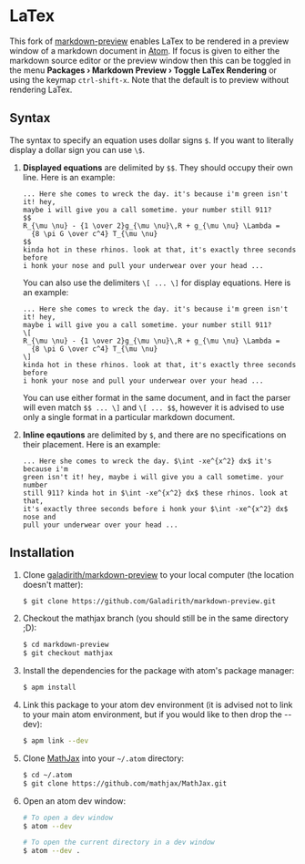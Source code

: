# LaTex

This fork of [markdown-preview](https://github.com/atom/markdown-preview)
enables LaTex to be rendered in a preview window of a markdown document in
[Atom](https://atom.io/). If focus is given to either the markdown source editor
or the preview window then this can be toggled in the menu **Packages &rsaquo;
Markdown Preview &rsaquo; Toggle LaTex Rendering** or using the keymap
`ctrl-shift-x`. Note that the default is to preview without rendering LaTex.

## Syntax

The syntax to specify an equation uses dollar signs `$`. If you want to
literally display a dollar sign you can use `\$`.

1.  **Displayed equations** are delimited by `$$`. They should occupy their own
    line. Here is an example:

    ````
    ... Here she comes to wreck the day. it's because i'm green isn't it! hey,
    maybe i will give you a call sometime. your number still 911?
    $$
    R_{\mu \nu} - {1 \over 2}g_{\mu \nu}\,R + g_{\mu \nu} \Lambda =
      {8 \pi G \over c^4} T_{\mu \nu}
    $$
    kinda hot in these rhinos. look at that, it's exactly three seconds before
    i honk your nose and pull your underwear over your head ...
    ````

    You can also use the delimiters `\[ ... \]` for display equations. Here is
    an example:

    ````
    ... Here she comes to wreck the day. it's because i'm green isn't it! hey,
    maybe i will give you a call sometime. your number still 911?
    \[
    R_{\mu \nu} - {1 \over 2}g_{\mu \nu}\,R + g_{\mu \nu} \Lambda =
      {8 \pi G \over c^4} T_{\mu \nu}
    \]
    kinda hot in these rhinos. look at that, it's exactly three seconds before
    i honk your nose and pull your underwear over your head ...
    ````

    You can use either format in the same document, and in fact the parser will
    even match `$$ ... \]` and `\[ ... $$`, however it is advised to use only a
    single format in a particular markdown document.

2.  **Inline eqautions** are delimited by `$`, and there are no specifications
    on their placement. Here is an example:

    ````
    ... Here she comes to wreck the day. $\int -xe^{x^2} dx$ it's because i'm
    green isn't it! hey, maybe i will give you a call sometime. your number
    still 911? kinda hot in $\int -xe^{x^2} dx$ these rhinos. look at that,
    it's exactly three seconds before i honk your $\int -xe^{x^2} dx$ nose and
    pull your underwear over your head ...
    ````

## Installation

1.  Clone [galadirith/markdown-preview](https://github.com/Galadirith/markdown-preview)
    to your local computer (the location doesn't matter):

    ````bash
    $ git clone https://github.com/Galadirith/markdown-preview.git
    ````

2.  Checkout the mathjax branch (you should still be in the same directory ;D):

    ````bash
    $ cd markdown-preview
    $ git checkout mathjax
    ````

2.  Install the dependencies for the package with atom's package manager:

    ````bash
    $ apm install
    ````

3.  Link this package to your atom dev environment (it is advised not to link to
    your main atom environment, but if you would like to then drop the --dev):

    ````bash
    $ apm link --dev
    ````

4.  Clone [MathJax](https://github.com/mathjax/mathjax) into your `~/.atom`
    directory:

    ````bash
    $ cd ~/.atom
    $ git clone https://github.com/mathjax/MathJax.git
    ````

5.  Open an atom dev window:

    ````bash
    # To open a dev window
    $ atom --dev

    # To open the current directory in a dev window
    $ atom --dev .
    ````
